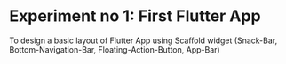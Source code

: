 # Experiment no 1:  First Flutter App

To design a basic layout of Flutter App using Scaffold widget (Snack-Bar, Bottom-Navigation-Bar, Floating-Action-Button, App-Bar)

